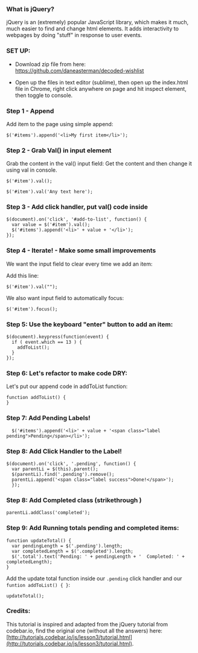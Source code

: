 ### What is jQuery?

jQuery is an (extremely) popular JavaScript library, which makes it much, much easier to find and change html elements. It adds interactivity to webpages by doing "stuff" in response to user events.

### SET UP:

- Download zip file from here: https://github.com/daneasterman/decoded-wishlist

- Open up the files in text editor (sublime), then open up the index.html file in Chrome, right click anywhere on page and hit inspect element, then toggle to console.

### Step 1 - Append

Add item to the page using simple append: 

```
$('#items').append('<li>My first item</li>');
```
  
### Step 2 - Grab Val() in input element

Grab the content in the val() input field: Get the content and then change it using val in console.

```
$('#item').val();

$('#item').val('Any text here');

```
  
### Step 3 - Add click handler, put val() code inside

```
$(document).on('click', '#add-to-list', function() {
  var value = $('#item').val();
  $('#items').append('<li>' + value + '</li>');  
});
```

### Step 4 - Iterate! - Make some small improvements

We want the input field to clear every time we add an item:

Add this line:

```
$('#item').val("");
```

We also want input field to automatically focus:

```
$('#item').focus();
```

### Step 5: Use the keyboard "enter" button to add an item:

```
$(document).keypress(function(event) {
  if ( event.which == 13 ) {
    addToList();
  }
});
```

### Step 6: Let's refactor to make code DRY:
Let's put our append code in addToList function:

```
function addToList() {
}
```

### Step 7: Add Pending Labels!

```
  $('#items').append('<li>' + value + '<span class="label pending">Pending</span></li>');
```

### Step 8: Add Click Handler to the Label!

```
$(document).on('click', '.pending', function() {
  var parentLi = $(this).parent();
  $(parentLi).find('.pending').remove();
  parentLi.append('<span class="label success">Done!</span>');
  });
  ```

### Step 8: Add Completed class (strikethrough )

```
parentLi.addClass('completed');
```

### Step 9: Add Running totals pending and completed items:

```
function updateTotal() {
  var pendingLength = $('.pending').length;
  var completedLength = $('.completed').length;
  $('.total').text('Pending: ' + pendingLength + '  Completed: ' + completedLength);
}
```

Add the update total function inside our `.pending` click handler and our `funtion addToList() { }`:

```
updateTotal();
```

### Credits:

This tutorial is inspired and adapted from the jQuery tutorial from codebar.io, find the original one (without all the answers) here: [http://tutorials.codebar.io/js/lesson3/tutorial.html](http://tutorials.codebar.io/js/lesson3/tutorial.html).
